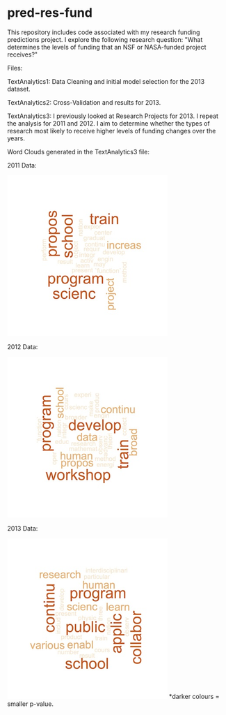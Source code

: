 pred-res-fund
=============

This repository includes code associated with my research funding predictions project. I explore the following research question: "What determines the levels of funding that an NSF or NASA-funded project receives?"

Files:


TextAnalytics1: Data Cleaning and initial model selection for the 2013 dataset.

TextAnalytics2: Cross-Validation and results for 2013.

TextAnalytics3: I previously looked at Research Projects for 2013. I repeat the analysis
for 2011 and 2012. I aim to determine whether the types of research most likely to receive higher levels of funding changes over the years.

Word Clouds generated in the TextAnalytics3 file:


2011 Data:

![wordcloud2011](/Images/wordcloud2011.jpg)


2012 Data:

![wordcloud2012](/Images/wordcloud2012.jpg)


2013 Data:

![wordcloud2013](/Images/wordcloud2013.jpg)
*darker colours = smaller p-value. 
